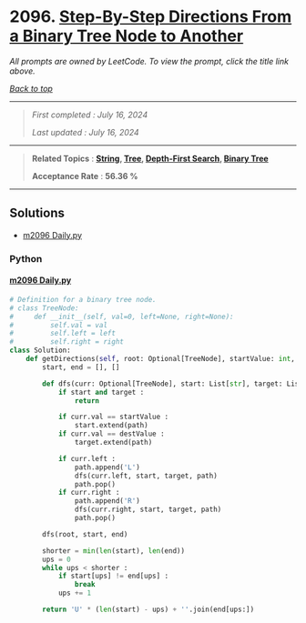 # 2096. [Step-By-Step Directions From a Binary Tree Node to Another](<https://leetcode.com/problems/step-by-step-directions-from-a-binary-tree-node-to-another>)

*All prompts are owned by LeetCode. To view the prompt, click the title link above.*

*[Back to top](<../README.md>)*

------

> *First completed : July 16, 2024*
>
> *Last updated : July 16, 2024*

------

> **Related Topics** : **[String](<by_topic/String.md>), [Tree](<by_topic/Tree.md>), [Depth-First Search](<by_topic/Depth-First Search.md>), [Binary Tree](<by_topic/Binary Tree.md>)**
>
> **Acceptance Rate** : **56.36 %**

------

## Solutions

- [m2096 Daily.py](<../my-submissions/m2096 Daily.py>)
### Python
#### [m2096 Daily.py](<../my-submissions/m2096 Daily.py>)
```Python
# Definition for a binary tree node.
# class TreeNode:
#     def __init__(self, val=0, left=None, right=None):
#         self.val = val
#         self.left = left
#         self.right = right
class Solution:
    def getDirections(self, root: Optional[TreeNode], startValue: int, destValue: int) -> str:
        start, end = [], []

        def dfs(curr: Optional[TreeNode], start: List[str], target: List[str], path: List[str] = []) -> None :
            if start and target :
                return

            if curr.val == startValue :
                start.extend(path)
            if curr.val == destValue :
                target.extend(path)

            if curr.left :
                path.append('L')
                dfs(curr.left, start, target, path)
                path.pop()
            if curr.right :
                path.append('R')
                dfs(curr.right, start, target, path)
                path.pop()

        dfs(root, start, end)

        shorter = min(len(start), len(end))
        ups = 0
        while ups < shorter :
            if start[ups] != end[ups] :
                break
            ups += 1

        return 'U' * (len(start) - ups) + ''.join(end[ups:])
```

